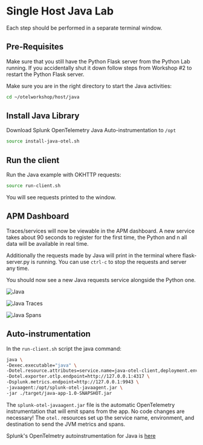 # Single Host Java Lab

Each step should be performed in a separate terminal window.

## Pre-Requisites

Make sure that you still have the Python Flask server from the Python Lab running. If you accidentally shut it down follow steps from Workshop #2 to restart the Python Flask server.

Make sure you are in the right directory to start the Java activities:  

```bash
cd ~/otelworkshop/host/java
```

## Install Java Library

Download Splunk OpenTelemetry Java Auto-instrumentation to `/opt`

```bash
source install-java-otel.sh
```

## Run the client

Run the Java example with OKHTTP requests:

```bash
source run-client.sh
```

You will see requests printed to the window.

## APM Dashboard

Traces/services will now be viewable in the APM dashboard. A new service takes about 90 seconds to register for the first time, the Python and n all data will be available in real time.  

Additionally the requests made by Java will print in the terminal where flask-server.py is running. You can use `ctrl-c` to stop the requests and server any time.

You should now see a new Java requests service alongside the Python one.

![Java](../../assets/11-java.png)

![Java Traces](../../assets/12-javatraces.png)

![Java Spans](../../assets/13-javaspans.png)

## Auto-instrumentation

In the `run-client.sh` script the java command:

```bash
java \
-Dexec.executable="java" \
-Dotel.resource.attributes=service.name=java-otel-client,deployment.environment=apm-workshop \
-Dotel.exporter.otlp.endpoint=http://127.0.0.1:4317 \
-Dsplunk.metrics.endpoint=http://127.0.0.1:9943 \
-javaagent:/opt/splunk-otel-javaagent.jar \
-jar ./target/java-app-1.0-SNAPSHOT.jar
```

The `splunk-otel-javaagent.jar` file is the automatic OpenTelemetry instrumentation that will emit spans from the app. No code changes are necessary! The `otel.` resources set up the service name, environment, and destination to send the JVM metrics and spans.

Splunk's OpenTelmetry autoinstrumentation for Java is [here](https://github.com/signalfx/splunk-otel-java)
